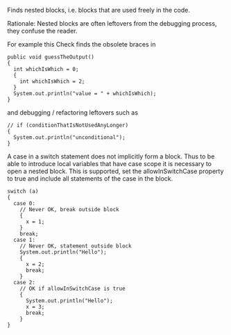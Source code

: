 Finds nested blocks, i.e. blocks that are used freely in the code.

Rationale: Nested blocks are often leftovers from the
debugging process, they confuse the reader.

For example this Check finds the obsolete braces in


    public void guessTheOutput()
    {
      int whichIsWhich = 0;
      {
        int whichIsWhich = 2;
      }
      System.out.println("value = " + whichIsWhich);
    }
            
and debugging / refactoring leftovers such as


    // if (conditionThatIsNotUsedAnyLonger)
    {
      System.out.println("unconditional");
    }
            
A case in a switch statement does not implicitly form a block.
Thus to be able to introduce local variables that have case
scope it is necessary to open a nested block. This is
supported, set the allowInSwitchCase property to true and
include all statements of the case in the block.


    switch (a)
    {
      case 0:
        // Never OK, break outside block
        {
          x = 1;
        }
        break;
      case 1:
        // Never OK, statement outside block
        System.out.println("Hello");
        {
          x = 2;
          break;
        }
      case 2:
        // OK if allowInSwitchCase is true
        {
          System.out.println("Hello");
          x = 3;
          break;
        }
    }
            
